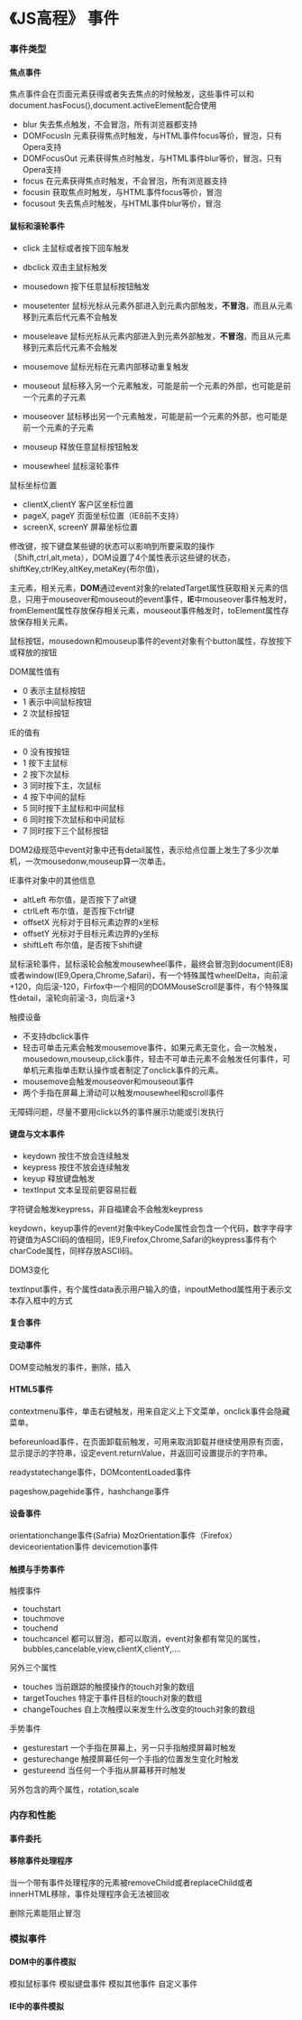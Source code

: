 # 《JS高程》 事件
### 事件类型
#### 焦点事件
焦点事件会在页面元素获得或者失去焦点的时候触发，这些事件可以和document.hasFocus(),document.activeElement配合使用

- blur 失去焦点触发，不会冒泡，所有浏览器都支持
- DOMFocusIn 元素获得焦点时触发，与HTML事件focus等价，冒泡，只有Opera支持
- DOMFocusOut 元素获得焦点时触发，与HTML事件blur等价，冒泡，只有Opera支持
- focus 在元素获得焦点时触发，不会冒泡，所有浏览器支持
- focusin 获取焦点时触发，与HTML事件focus等价，冒泡
- focusout 失去焦点时触发，与HTML事件blur等价，冒泡

#### 鼠标和滚轮事件
- click 主鼠标或者按下回车触发
- dbclick 双击主鼠标触发
- mousedown 按下任意鼠标按钮触发
- mousetenter 鼠标光标从元素外部进入到元素内部触发，**不冒泡**，而且从元素移到元素后代元素不会触发
- mouseleave 鼠标光标从元素内部进入到元素外部触发，**不冒泡**，而且从元素移到元素后代元素不会触发
- mousemove 鼠标光标在元素内部移动重复触发
- mouseout 鼠标移入另一个元素触发，可能是前一个元素的外部，也可能是前一个元素的子元素
- mouseover 鼠标移出另一个元素触发，可能是前一个元素的外部，也可能是前一个元素的子元素
- mouseup 释放任意鼠标按钮触发


- mousewheel 鼠标滚轮事件

鼠标坐标位置
- clientX,clientY 客户区坐标位置
- pageX, pageY 页面坐标位置（IE8前不支持）
- screenX, screenY 屏幕坐标位置

修改键，按下键盘某些键的状态可以影响到所要采取的操作（Shift,ctrl,alt,meta），DOM设置了4个属性表示这些键的状态，shiftKey,ctrlKey,altKey,metaKey(布尔值)，

主元素，相关元素，**DOM**通过event对象的relatedTarget属性获取相关元素的信息，只用于mouseover和mouseout的event事件，**IE**中mouseover事件触发时，fromElement属性存放保存相关元素，mouseout事件触发时，toElement属性存放保存相关元素。 

鼠标按钮，mousedown和mouseup事件的event对象有个button属性，存放按下或释放的按钮

DOM属性值有
- 0 表示主鼠标按钮
- 1 表示中间鼠标按钮
- 2 次鼠标按钮

IE的值有
- 0 没有按按钮
- 1 按下主鼠标
- 2 按下次鼠标
- 3 同时按下主，次鼠标
- 4 按下中间的鼠标
- 5 同时按下主鼠标和中间鼠标
- 6 同时按下次鼠标和中间鼠标
- 7 同时按下三个鼠标按钮

DOM2级规范中event对象中还有detail属性，表示给点位置上发生了多少次单机，一次mousedonw,mouseup算一次单击。

IE事件对象中的其他信息
- altLeft 布尔值，是否按下了alt键
- ctrlLeft 布尔值，是否按下ctrl键
- offsetX 光标对于目标元素边界的x坐标
- offsetY 光标对于目标元素边界的y坐标
- shiftLeft 布尔值，是否按下shift键

鼠标滚轮事件，鼠标滚轮会触发mousewheel事件，最终会冒泡到document(IE8)或者window(IE9,Opera,Chrome,Safari)，有一个特殊属性wheelDelta，向前滚+120，向后滚-120，Firfox中一个相同的DOMMouseScroll是事件，有个特殊属性detail，滚轮向前滚-3，向后滚+3

触摸设备
- 不支持dbclick事件
- 轻击可单击元素会触发mousemove事件，如果元素无变化，会一次触发，mousedown,mouseup,click事件，轻击不可单击元素不会触发任何事件，可单机元素指单击默认操作或者制定了onclick事件的元素。
- mousemove会触发mouseover和mouseout事件
- 两个手指在屏幕上滑动可以触发mousewheel和scroll事件

无障碍问题，尽量不要用click以外的事件展示功能或引发执行

#### 键盘与文本事件
- keydown 按住不放会连续触发
- keypress 按住不放会连续触发
- keyup 释放键盘触发
- textInput 文本呈现前更容易拦截

字符键会触发keypress，非自福建会不会触发keypress

keydown，keyup事件的event对象中keyCode属性会包含一个代码，数字字母字符键值为ASCII码的值相同，IE9,Firefox,Chrome,Safari的keypress事件有个charCode属性，同样存放ASCII码。

DOM3变化

textInput事件，有个属性data表示用户输入的值，inpoutMethod属性用于表示文本存入框中的方式

#### 复合事件
#### 变动事件
DOM变动触发的事件，删除，插入

#### HTML5事件
contextmenu事件，单击右键触发，用来自定义上下文菜单，onclick事件会隐藏菜单。

beforeunload事件，在页面卸载前触发，可用来取消卸载并继续使用原有页面，显示提示的字符串，设定event.returnValue，并返回可设置提示的字符串。

readystatechange事件，DOMcontentLoaded事件

pageshow,pagehide事件，hashchange事件

#### 设备事件
orientationchange事件(Safria)
MozOrientation事件（Firefox）
deviceorientation事件
devicemotion事件

#### 触摸与手势事件
触摸事件
- touchstart
- touchmove
- touchend
- touchcancel
都可以冒泡，都可以取消，event对象都有常见的属性，bubbles,cancelable,view,clientX,clientY,....

另外三个属性
- touches 当前跟踪的触摸操作的touch对象的数组
- targetTouches 特定于事件目标的touch对象的数组
- changeTouches 自上次触摸以来发生什么改变的touch对象的数组

手势事件
- gesturestart 一个手指在屏幕上，另一只手指触摸屏幕时触发
- gesturechange 触摸屏幕任何一个手指的位置发生变化时触发
- gestureend 当任何一个手指从屏幕移开时触发

另外包含的两个属性，rotation,scale

### 内存和性能
#### 事件委托
#### 移除事件处理程序
当一个带有事件处理程序的元素被removeChild或者replaceChild或者innerHTML移除，事件处理程序会无法被回收

删除元素能阻止冒泡

### 模拟事件
#### DOM中的事件模拟
模拟鼠标事件
模拟键盘事件
模拟其他事件
自定义事件

#### IE中的事件模拟
